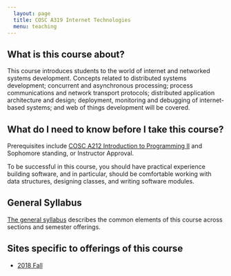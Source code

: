 ```yaml
---
  layout: page
  title: COSC A319 Internet Technologies
  menu: teaching
---
```


## What is this course about?
This course introduces students to the world of internet and networked systems development. Concepts related to distributed systems development; concurrent and asynchronous processing; process communications and network transport protocols; distributed application architecture and design; deployment, monitoring and debugging of internet-based systems; and web of things development will be covered.

## What do I need to know before I take this course?
Prerequisites include [COSC A212 Introduction to Programming II](http://2017bulletin.loyno.edu/undergraduate/computer-science#cosc-a212) and Sophomore standing, or Instructor Approval.

To be successful in this course, you should have practical experience building software, and in particular, should be comfortable working with data structures, designing classes, and writing software modules.

## General Syllabus
[The general syllabus](./syllabus/) describes the common elements of this course across sections and semester offerings.

## Sites specific to offerings of this course
* [2018 Fall](./2018f/)
